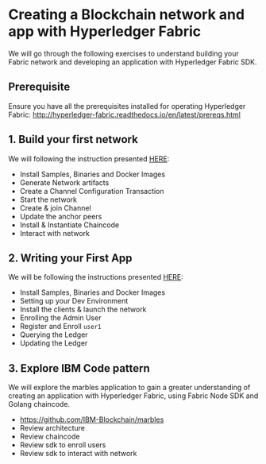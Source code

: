 
# Creating a Blockchain network and app with Hyperledger Fabric

We will go through the following exercises to understand building your Fabric network and developing an application with Hyperledger Fabric SDK.

## Prerequisite

Ensure you have all the prerequisites installed for operating Hyperledger Fabric:
http://hyperledger-fabric.readthedocs.io/en/latest/prereqs.html


## 1. Build your first network

We will following the instruction presented [HERE](./BYFN.md):

* Install Samples, Binaries and Docker Images
* Generate Network artifacts
* Create a Channel Configuration Transaction
* Start the network
* Create & join Channel
* Update the anchor peers
* Install & Instantiate Chaincode
* Interact with network

## 2. Writing your First App

We will be following the instructions presented [HERE](./FirstApp.md): 

* Install Samples, Binaries and Docker Images
* Setting up your Dev Environment
* Install the clients & launch the network
* Enrolling the Admin User
* Register and Enroll `user1`
* Querying the Ledger
* Updating the Ledger


## 3. Explore IBM Code pattern
We will explore the marbles application to gain a greater understanding of creating an application with Hyperledger Fabric, using Fabric Node SDK and Golang chaincode.

* https://github.com/IBM-Blockchain/marbles
* Review architecture
* Review chaincode
* Review sdk to enroll users
* Review sdk to interact with network
